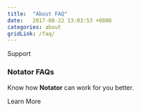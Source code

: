 ```yaml
---
title:  "About FAQ"
date:   2017-08-22 13:03:53 +0800
categories: about
gridLink: /faq/
---
```

Support

### Notator FAQs

Know how **Notator** can work for you better.

Learn More
